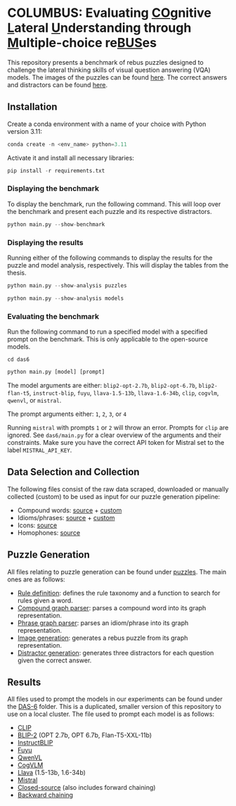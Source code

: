 # COLUMBUS: Evaluating <ins>CO</ins>gnitive <ins>L</ins>ateral <ins>U</ins>nderstanding through <ins>M</ins>ultiple-choice re<ins>BUS</ins>es

This repository presents a benchmark of rebus puzzles designed to challenge the lateral thinking skills of visual question answering (VQA) models. 
The images of the puzzles can be found [here](./results/benchmark/images). The correct answers and distractors can be found [here](./benchmark.json).


## Installation

Create a conda environment with a name of your choice with Python version 3.11:


```python
conda create -n <env_name> python=3.11
```

Activate it and install all necessary libraries:

```python
pip install -r requirements.txt
```

### Displaying the benchmark

To display the benchmark, run the following command. This will loop over the benchmark and present each puzzle and its respective distractors. 

```python
python main.py --show-benchmark
```

### Displaying the results

Running either of the following commands to display the results for the puzzle and model analysis, respectively. This will display the tables from the thesis.

```python
python main.py --show-analysis puzzles
```

```python
python main.py --show-analysis models
```

### Evaluating the benchmark

Run the following command to run a specified model with a specified prompt on the benchmark. This is only applicable to the open-source models.

```
cd das6
```


```python
python main.py [model] [prompt]
```

The model arguments are either: `blip2-opt-2.7b`, `blip2-opt-6.7b`, `blip2-flan-t5`, `instruct-blip`, `fuyu`, `llava-1.5-13b`, `llava-1.6-34b`, `clip`, `cogvlm`, `qwenvl`, or `mistral`.

The prompt arguments either: `1`, `2`, `3`, or `4`

Running `mistral` with prompts `1` or `2` will throw an error. Prompts for `clip` are ignored. See `das6/main.py` for a clear overview of the arguments and their constraints. Make sure you have the correct API token for Mistral set to the label `MISTRAL_API_KEY`.


## Data Selection and Collection

The following files consist of the raw data scraped, downloaded or manually collected (custom) to be used as input for our puzzle generation pipeline:
- Compound words: [source](https://era.library.ualberta.ca/items/dc3b9033-14d0-48d7-b6fa-6398a30e61e4) + [custom](./data/input/custom_compounds.csv) 
- Idioms/phrases: [source](./data/input/idioms_raw.json) + [custom](./data/input/custom_phrases.json)
- Icons: [source](./data/misc/icons_v2.json)
- Homophones: [source](./data/misc/homophones_v2.json)


##  Puzzle Generation

All files relating to puzzle generation can be found under [puzzles](./puzzles). The main ones are as follows:
- [Rule definition](./puzzles/patterns/Rule.py): defines the rule taxonomy and a function to search for rules given a word.
- [Compound graph parser](./puzzles/parsers/CompoundRebusGraphParser.py): parses a compound word into its graph representation.
- [Phrase graph parser](./puzzles/parsers/PhraseRebusGraphParser.py): parses an idiom/phrase into its graph representation. 
- [Image generation](./puzzles/RebusImageConverter.py): generates a rebus puzzle from its graph representation.
- [Distractor generation](./scripts/generate_distractors.py): generates three distractors for each question given the correct answer.

## Results

All files used to prompt the models in our experiments can be found under the [DAS-6](./das6) folder. This is a duplicated, smaller version of this repository to use on a local cluster. The file used to prompt each model is as follows:

- [CLIP](./das6/models/CLIPExperiment.py)
- [BLIP-2](./das6/models/BLIP2Experiment.py) (OPT 2.7b, OPT 6.7b, Flan-T5-XXL-11b)
- [InstructBLIP](./das6/models/InstructBLIPExperiment.py)
- [Fuyu](./das6/models/FuyuExperiment.py)
- [QwenVL](./das6/models/QwenVLModel.py)
- [CogVLM](./das6/models/CogVLMModel.py)
- [Llava](./das6/models/LlavaExperiment.py) (1.5-13b, 1.6-34b)
- [Mistral](./das6/models/MistralExperiment.py)
- [Closed-source](./das6/models/close_sourced.ipynb) (also includes forward chaining)
- [Backward chaining](./scripts/run_belief_graphs.py)